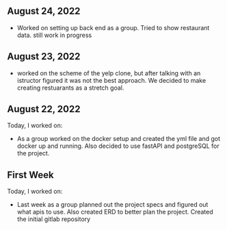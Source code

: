 ## August 24, 2022
* Worked on setting up back end as a group. Tried to show restaurant data. still work in progress

## August 23, 2022
* worked on the scheme of the yelp clone, but after talking with an istructor figured it was not the best approach. We decided to make creating restuarants as a stretch goal.

## August 22, 2022
Today, I worked on:
* As a group worked on the docker setup and created the yml file and got docker up and running. Also decided to use fastAPI and postgreSQL for the project.

## First Week
Today, I worked on:
* Last week as a group planned out the project specs and figured out what apis to use. Also created ERD to better plan the project. Created the initial gitlab repository